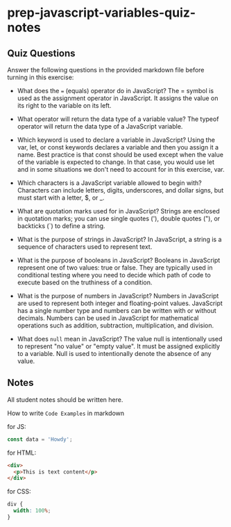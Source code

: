 # prep-javascript-variables-quiz-notes

## Quiz Questions

Answer the following questions in the provided markdown file before turning in this exercise:

- What does the `=` (equals) operator do in JavaScript?
  The = symbol is used as the assignment operator in JavaScript. It assigns the value on its right to the variable on its left.

- What operator will return the data type of a variable value?
  The typeof operator will return the data type of a JavaScript variable.

- Which keyword is used to declare a variable in JavaScript?
  Using the var, let, or const keywords declares a variable and then you assign it a name. Best practice is that const should be used except when the value of the variable is expected to change. In that case, you would use let and in some situations we don't need to account for in this exercise, var.

- Which characters is a JavaScript variable allowed to begin with?
  Characters can include letters, digits, underscores, and dollar signs, but must start with a letter, $, or \_.

- What are quotation marks used for in JavaScript?
  Strings are enclosed in quotation marks; you can use single quotes ('), double quotes ("), or backticks (`) to define a string.

- What is the purpose of strings in JavaScript?
  In JavaScript, a string is a sequence of characters used to represent text.

- What is the purpose of booleans in JavaScript?
  Booleans in JavaScript represent one of two values: true or false. They are typically used in conditional testing where you need to decide which path of code to execute based on the truthiness of a condition.

- What is the purpose of numbers in JavaScript?
  Numbers in JavaScript are used to represent both integer and floating-point values. JavaScript has a single number type and numbers can be written with or without decimals. Numbers can be used in JavaScript for mathematical operations such as addition, subtraction, multiplication, and division.

- What does `null` mean in JavaScript?
  The value null is intentionally used to represent "no value" or "empty value". It must be assigned explicitly to a variable. Null is used to intentionally denote the absence of any value.

## Notes

All student notes should be written here.

How to write `Code Examples` in markdown

for JS:

```javascript
const data = 'Howdy';
```

for HTML:

```html
<div>
  <p>This is text content</p>
</div>
```

for CSS:

```css
div {
  width: 100%;
}
```
